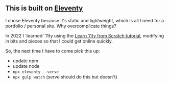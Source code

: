 ## This is built on [Eleventy](https://www.11ty.dev/docs/usage/)

I chose Eleventy because it's static and lightweight, which is all I need for a portfolio / personal site. Why overcomplicate things?

In 2022 I 'learned' 11ty using the [Learn 11ty from Scratch tutorial](https://learneleventyfromscratch.com/lesson/2.html#hello-world), modifying in bits and pieces so that I could get online quickly.

So, the next time I have to come pick this up:

- update npm
- update node
- `npx eleventy --serve`
- `npx gulp watch` (serve should do this but doesn't)

